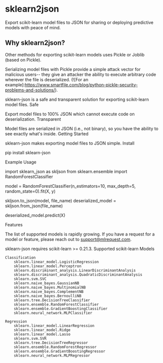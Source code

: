 # sklearn2json

Export scikit-learn model files to JSON for sharing or deploying predictive models with peace of mind.

## Why sklearn2json?

Other methods for exporting scikit-learn models uses Pickle or Joblib (based on Pickle).

Serializing model files with Pickle provide a simple attack vector for malicious users-- they give an attacker the
ability to execute arbitrary code wherever the file is deserialized. (![For an example]:https://www.smartfile.com/blog/python-pickle-security-problems-and-solutions/).

sklearn-json is a safe and transparent solution for exporting scikit-learn model files. Safe

Export model files to 100% JSON which cannot execute code on deserialization. Transparent

Model files are serialized in JSON (i.e., not binary), so you have the ability to see exactly what's inside. Getting
Started

sklearn-json makes exporting model files to JSON simple. Install

pip install sklearn-json

Example Usage

import sklearn_json as skljson from sklearn.ensemble import RandomForestClassifier

model = RandomForestClassifier(n_estimators=10, max_depth=5, random_state=0).fit(X, y)

skljson.to_json(model, file_name)
deserialized_model = skljson.from_json(file_name)

deserialized_model.predict(X)

Features

The list of supported models is rapidly growing. If you have a request for a model or feature, please reach out to
support@mlrequest.com.

sklearn-json requires scikit-learn >= 0.21.3. Supported scikit-learn Models

    Classification
        sklearn.linear_model.LogisticRegression
        sklearn.linear_model.Perceptron
        sklearn.discriminant_analysis.LinearDiscriminantAnalysis
        sklearn.discriminant_analysis.QuadraticDiscriminantAnalysis
        sklearn.svm.SVC
        sklearn.naive_bayes.GaussianNB
        sklearn.naive_bayes.MultinomialNB
        sklearn.naive_bayes.ComplementNB
        sklearn.naive_bayes.BernoulliNB
        sklearn.tree.DecisionTreeClassifier
        sklearn.ensemble.RandomForestClassifier
        sklearn.ensemble.GradientBoostingClassifier
        sklearn.neural_network.MLPClassifier

    Regression
        sklearn.linear_model.LinearRegression
        sklearn.linear_model.Ridge
        sklearn.linear_model.Lasso
        sklearn.svm.SVR
        sklearn.tree.DecisionTreeRegressor
        sklearn.ensemble.RandomForestRegressor
        sklearn.ensemble.GradientBoostingRegressor
        sklearn.neural_network.MLPRegressor
